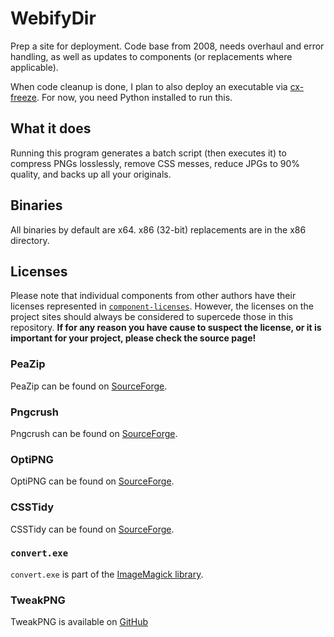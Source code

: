 WebifyDir
=========

Prep a site for deployment. Code base from 2008, needs overhaul and error handling, as well as updates to components (or replacements where applicable).

When code cleanup is done, I plan to also deploy an executable via [cx-freeze](http://cx-freeze.sourceforge.net/). For now, you need Python installed to run this.

## What it does

Running this program generates a batch script (then executes it) to compress PNGs losslessly, remove CSS messes, reduce JPGs to 90% quality, and backs up all your originals.

## Binaries

All binaries by default are x64. x86 (32-bit) replacements are in the x86 directory.

## Licenses

Please note that individual components from other authors have their licenses represented in [`component-licenses`](component-licenses/). However, the licenses on the project sites should always be considered to supercede those in this repository. **If for any reason you have cause to suspect the license, or it is important for your project, please check the source page!**

### PeaZip

PeaZip can be found on [SourceForge](http://sourceforge.net/projects/peazip/).

### Pngcrush

Pngcrush can be found on [SourceForge](http://pmt.sourceforge.net/pngcrush/).

### OptiPNG

OptiPNG can be found on [SourceForge](http://optipng.sourceforge.net/).

### CSSTidy

CSSTidy can be found on [SourceForge](http://csstidy.sourceforge.net/).

### `convert.exe`

`convert.exe` is part of the [ImageMagick library](http://www.imagemagick.org/script/license.php).

### TweakPNG

TweakPNG is available on [GitHub](https://github.com/jsummers/tweakpng)
